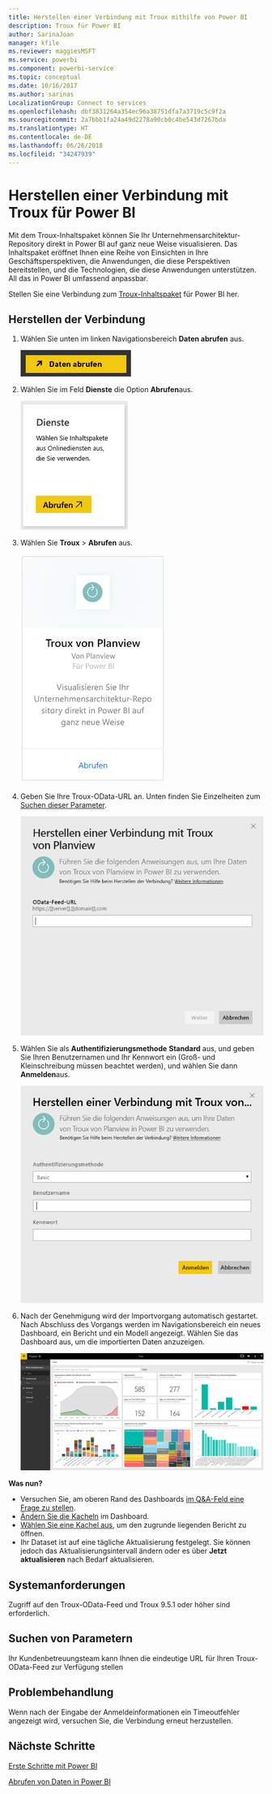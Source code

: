 ```yaml
---
title: Herstellen einer Verbindung mit Troux mithilfe von Power BI
description: Troux für Power BI
author: SarinaJoan
manager: kfile
ms.reviewer: maggiesMSFT
ms.service: powerbi
ms.component: powerbi-service
ms.topic: conceptual
ms.date: 10/16/2017
ms.author: sarinas
LocalizationGroup: Connect to services
ms.openlocfilehash: dbf3831264a354ec96a38751dfa7a3719c5c9f2a
ms.sourcegitcommit: 2a7bbb1fa24a49d2278a90cb0c4be543d7267bda
ms.translationtype: HT
ms.contentlocale: de-DE
ms.lasthandoff: 06/26/2018
ms.locfileid: "34247939"
---
```

# <a name="connect-to-troux-for-power-bi"></a>Herstellen einer Verbindung mit Troux für Power BI
Mit dem Troux-Inhaltspaket können Sie Ihr Unternehmensarchitektur-Repository direkt in Power BI auf ganz neue Weise visualisieren. Das Inhaltspaket eröffnet Ihnen eine Reihe von Einsichten in Ihre Geschäftsperspektiven, die Anwendungen, die diese Perspektiven bereitstellen, und die Technologien, die diese Anwendungen unterstützen. All das in Power BI umfassend anpassbar.

Stellen Sie eine Verbindung zum [Troux-Inhaltspaket](https://app.powerbi.com/getdata/services/troux) für Power BI her.

## <a name="how-to-connect"></a>Herstellen der Verbindung
1. Wählen Sie unten im linken Navigationsbereich **Daten abrufen** aus.
   
   ![](media/service-connect-to-troux/getdata.png)
2. Wählen Sie im Feld **Dienste** die Option **Abrufen**aus.
   
   ![](media/service-connect-to-troux/services.png)
3. Wählen Sie **Troux** \> **Abrufen** aus.
   
   ![](media/service-connect-to-troux/troux.png)
4. Geben Sie Ihre Troux-OData-URL an. Unten finden Sie Einzelheiten zum [Suchen dieser Parameter](#FindingParams).
   
   ![](media/service-connect-to-troux/params.png)
5. Wählen Sie als **Authentifizierungsmethode** **Standard** aus, und geben Sie Ihren Benutzernamen und Ihr Kennwort ein (Groß- und Kleinschreibung müssen beachtet werden), und wählen Sie dann **Anmelden**aus.
   
    ![](media/service-connect-to-troux/creds.png)
6. Nach der Genehmigung wird der Importvorgang automatisch gestartet. Nach Abschluss des Vorgangs werden im Navigationsbereich ein neues Dashboard, ein Bericht und ein Modell angezeigt. Wählen Sie das Dashboard aus, um die importierten Daten anzuzeigen.
   
     ![](media/service-connect-to-troux/dashboard.png)

**Was nun?**

* Versuchen Sie, am oberen Rand des Dashboards [im Q&A-Feld eine Frage zu stellen](power-bi-q-and-a.md).
* [Ändern Sie die Kacheln](service-dashboard-edit-tile.md) im Dashboard.
* [Wählen Sie eine Kachel aus](service-dashboard-tiles.md), um den zugrunde liegenden Bericht zu öffnen.
* Ihr Dataset ist auf eine tägliche Aktualisierung festgelegt. Sie können jedoch das Aktualisierungsintervall ändern oder es über **Jetzt aktualisieren** nach Bedarf aktualisieren.

## <a name="system-requirements"></a>Systemanforderungen
Zugriff auf den Troux-OData-Feed und Troux 9.5.1 oder höher sind erforderlich.

<a name="FindingParams"></a>

## <a name="finding-parameters"></a>Suchen von Parametern
Ihr Kundenbetreuungsteam kann Ihnen die eindeutige URL für Ihren Troux-OData-Feed zur Verfügung stellen

## <a name="troubleshooting"></a>Problembehandlung
Wenn nach der Eingabe der Anmeldeinformationen ein Timeoutfehler angezeigt wird, versuchen Sie, die Verbindung erneut herzustellen.

## <a name="next-steps"></a>Nächste Schritte
[Erste Schritte mit Power BI](service-get-started.md)

[Abrufen von Daten in Power BI](service-get-data.md)

